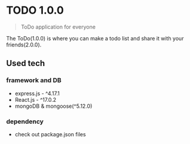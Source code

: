 # TODO 1.0.0

> ToDo application for everyone

The ToDo(1.0.0) is where you can make a todo list and share it with your friends(2.0.0).

## Used tech

### framework and DB
  * express.js - ^4.17.1
  * React.js - ^17.0.2
  * mongoDB & mongoose(^5.12.0)

### dependency
  * check out package.json files